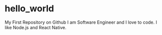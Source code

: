 # hello_world
My First Repository on Github
I am Software Engineer and I love to code.
I like Node.js and React Native.
